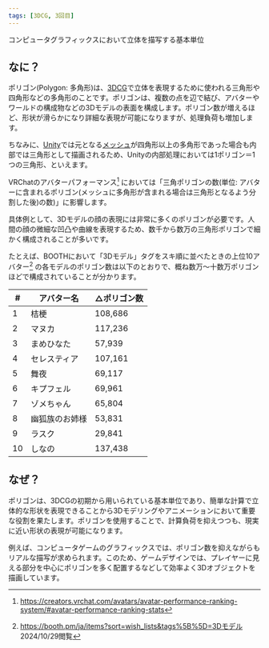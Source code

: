 ```yaml
---
tags: [3DCG, 3回目]
---
```


コンピュータグラフィックスにおいて立体を描写する基本単位

## なに？

ポリゴン(Polygon: 多角形)は、[3DCG](/docs/索引/数字・記号/3DCG)で立体を表現するために使われる三角形や四角形などの多角形のことです。ポリゴンは、複数の点を辺で結び、アバターやワールドの構成物などの3Dモデルの表面を構成します。ポリゴン数が増えるほど、形状が滑らかになり詳細な表現が可能になりますが、処理負荷も増加します。

ちなみに、[Unity](/docs/索引/STU/Unity)では元となる[メッシュ](/docs/索引/MNO/Mesh)が四角形以上の多角形であった場合も内部では三角形として描画されるため、Unityの内部処理においては1ポリゴン＝1つの三角形、といえます。

VRChatのアバターパフォーマンス[^1] においては「三角ポリゴンの数(単位: アバターに含まれるポリゴン(メッシュに多角形が含まれる場合は三角形となるよう分割した後)の数)」に影響します。

具体例として、3Dモデルの顔の表現には非常に多くのポリゴンが必要です。人間の顔の微細な凹凸や曲線を表現するため、数千から数万の三角形ポリゴンで細かく構成されることが多いです。

たとえば、BOOTHにおいて「3Dモデル」タグをスキ順に並べたときの上位10アバター[^2] の各モデルのポリゴン数は以下のとおりで、概ね数万～十数万ポリゴンほどで構成されていることが分かります。

| #   | アバター名     | △ポリゴン数 |
| --- | -------------- | ----------- |
| 1   | 桔梗           | 108,686     |
| 2   | マヌカ         | 117,236     |
| 3   | まめひなた     | 57,939      |
| 4   | セレスティア   | 107,161     |
| 5   | 舞夜           | 69,117      |
| 6   | キプフェル     | 69,961      |
| 7   | ゾメちゃん     | 65,804      |
| 8   | 幽狐族のお姉様 | 53,831      |
| 9   | ラスク         | 29,841      |
| 10  | しなの         | 137,438     |

## なぜ？

ポリゴンは、3DCGの初期から用いられている基本単位であり、簡単な計算で立体的な形状を表現できることから3Dモデリングやアニメーションにおいて重要な役割を果たします。ポリゴンを使用することで、計算負荷を抑えつつも、現実に近い形状の表現が可能になります。

例えば、コンピュータゲームのグラフィックスでは、ポリゴン数を抑えながらもリアルな描写が求められます。このため、ゲームデザインでは、プレイヤーに見える部分を中心にポリゴンを多く配置するなどして効率よく3Dオブジェクトを描画しています。

[^1]: https://creators.vrchat.com/avatars/avatar-performance-ranking-system/#avatar-performance-ranking-stats

[^2]: https://booth.pm/ja/items?sort=wish_lists&tags%5B%5D=3Dモデル 2024/10/29閲覧
